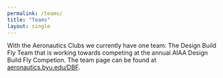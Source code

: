 ```yaml
---
permalink: /teams/
title: "Teams"
layout: single
---
```


With the Aeronautics Clubs we currently have one team: The Design Build Fly Team that is working towards competing at the annual AIAA Design Build Fly Competion.  The team page can be found at [aeronautics.byu.edu/DBF](aeronautics.byu.edu/DBF).